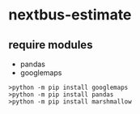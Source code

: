 # nextbus-estimate


## require modules
- pandas
- googlemaps

```{p}
>python -m pip install googlemaps
>python -m pip install pandas
>python -m pip install marshmallow
```